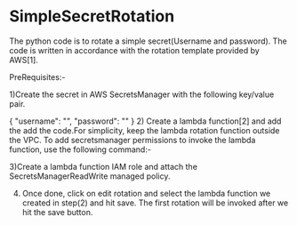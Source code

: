 # SimpleSecretRotation
The python code is to rotate a simple secret(Username and password). The code is written in accordance with the rotation template provided by AWS[1].

PreRequisites:-

1)Create the secret in AWS SecretsManager with the following key/value pair.

{
  "username": "<username>",
  "password": "<any password>"
}
2) Create a lambda function[2] and add the add the code.For simplicity, keep the lambda rotation function outside the VPC. To add secretsmanager permissions to invoke the lambda function, use the following command:-

3)Create a lambda function IAM role and attach the SecretsManagerReadWrite managed policy.

4) Once done, click on edit rotation and select the lambda function we created in step(2) and hit save. The first rotation will be invoked after we hit the save button. 
